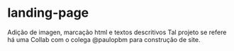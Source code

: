 # landing-page
Adição de imagen, marcação html e textos descritivos
Tal projeto se refere há uma Collab com o colega @paulopbm para construção de site.
